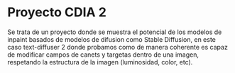 # Proyecto CDIA 2

Se trata de un proyecto donde se muestra el potencial de los modelos de inpaint basados de modelos de difusion como Stable Diffusion, en este caso text-diffuser 2 donde probamos como de manera coherente es capaz de modificar campos de canets y targetas dentro de una imagen, respetando la estructura de la imagen (luminosidad, color, etc).